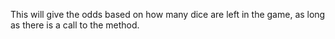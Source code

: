 This will give the odds based on how many dice are left in the game, as long as there is a call to the method.
